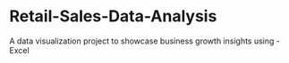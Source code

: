 # Retail-Sales-Data-Analysis
A data visualization project to showcase business growth insights using - Excel
